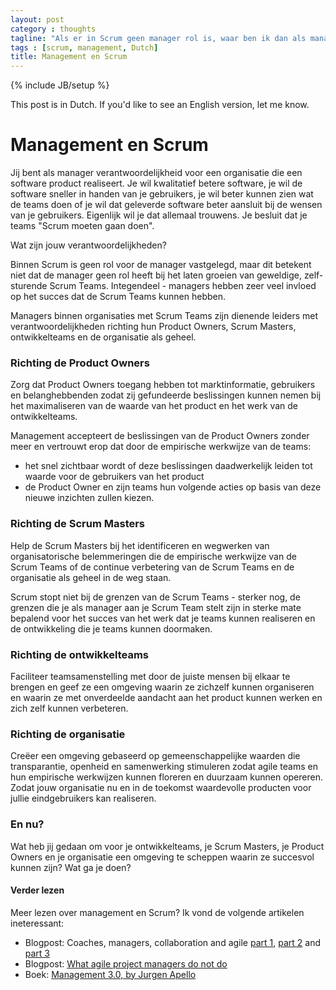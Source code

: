 ```yaml
---
layout: post
category : thoughts
tagline: "Als er in Scrum geen manager rol is, waar ben ik dan als manager voor nodig?"
tags : [scrum, management, Dutch]
title: Management en Scrum
---
```

{% include JB/setup %}

<div class="alert alert-warning">
This post is in Dutch. If you'd like to see an English version, let me know.
</div>

# Management en Scrum

Jij bent als manager verantwoordelijkheid voor een organisatie 
die een software product realiseert.
Je wil kwalitatief betere software, 
je wil de software sneller in handen van je gebruikers,
je wil beter kunnen zien wat de teams doen
of je wil dat geleverde software beter aansluit bij de wensen van je gebruikers.
Eigenlijk wil je dat allemaal trouwens.
Je besluit dat je teams "Scrum moeten gaan doen".

Wat zijn jouw verantwoordelijkheden?

Binnen Scrum is geen rol voor de manager vastgelegd, 
maar dit betekent niet dat de manager
geen rol heeft bij het laten groeien van geweldige, zelf-sturende Scrum Teams. 
Integendeel - managers hebben zeer veel invloed 
op het succes dat de Scrum Teams kunnen hebben.

Managers binnen organisaties met Scrum Teams
zijn dienende leiders met verantwoordelijkheden
richting hun Product Owners, Scrum Masters, 
ontwikkelteams en de organisatie als geheel.

### Richting de Product Owners

Zorg dat Product Owners toegang hebben tot 
marktinformatie, gebruikers en belanghebbenden
zodat zij gefundeerde beslissingen kunnen nemen 
bij het maximaliseren van de waarde 
van het product en het werk van de ontwikkelteams.

Management accepteert de beslissingen van de Product Owners zonder meer 
en vertrouwt erop dat door de empirische werkwijze van de teams: 

* het snel zichtbaar wordt of deze beslissingen daadwerkelijk leiden 
  tot waarde voor de gebruikers van het product
* de Product Owner en zijn teams hun volgende acties 
  op basis van deze nieuwe inzichten zullen kiezen.

### Richting de Scrum Masters

Help de Scrum Masters bij het identificeren en wegwerken 
van organisatorische belemmeringen 
die de empirische werkwijze van de Scrum Teams
of de continue verbetering van de Scrum Teams en de organisatie als geheel
in de weg staan.

Scrum stopt niet bij de grenzen van de Scrum Teams - 
sterker nog, de grenzen die je als manager aan je Scrum Team stelt
zijn in sterke mate bepalend voor 
het succes van het werk dat je teams kunnen realiseren
en de ontwikkeling die je teams kunnen doormaken.

### Richting de ontwikkelteams

Faciliteer teamsamenstelling met door de juiste mensen bij elkaar te brengen
en geef ze een omgeving waarin ze zichzelf kunnen organiseren
en waarin ze met onverdeelde aandacht
aan het product kunnen werken 
en zich zelf kunnen verbeteren.

### Richting de organisatie

Creëer een omgeving gebaseerd op gemeenschappelijke waarden
die transparantie, openheid en samenwerking stimuleren
zodat agile teams en hun empirische werkwijzen
kunnen floreren en duurzaam kunnen opereren.
Zodat jouw organisatie nu en in de toekomst waardevolle producten
voor jullie eindgebruikers kan realiseren.

### En nu?

Wat heb jij gedaan om voor je ontwikkelteams, je Scrum Masters, 
je Product Owners en je organisatie een omgeving te scheppen waarin ze succesvol kunnen zijn?
Wat ga je doen?

#### Verder lezen

Meer lezen over management en Scrum? Ik vond de volgende artikelen ineteressant:

 * Blogpost: Coaches, managers, collaboration and agile [part 1][cmca-1], [part 2][cmca-2] and [part 3][cmca-3]
 * Blogpost: [What agile project managers do not do](http://www.jrothman.com/mpd/agile/2016/10/what-agile-project-managers-do-not-do-part-2/)
 * Boek: [Management 3.0, by Jurgen Apello](https://management30.com/product/management30/)


 [cmca-1]: http://www.jrothman.com/mpd/agile/2016/10/coaches-managers-collaboration-and-agile-part-1/
 [cmca-2]: http://www.jrothman.com/mpd/agile/2016/10/coaches-managers-collaboration-and-agile-part-2/
 [cmca-3]: http://www.jrothman.com/mpd/agile/2016/10/coaches-managers-collaboration-and-agile-part-3/
